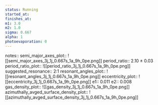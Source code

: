 ```yaml
---
status: Running
started_at:
finishes_at:
m1: 3.0
m2: 1.0
sigma: 0.667
alpha: 1
photoevaporation: 0
---
```


notes::
semi_major_axes_plot:: ![[semi_major_axes_3j_1j_0.667s_1a_9h_0pe.png]]
period_ratio:: 2.10 ± 0.03
period_ratio_plot:: ![[period_ratio_3j_1j_0.667s_1a_9h_0pe.png]]
suggested_resonance:: 2:1
resonant_angles_plot:: ![[resonant_angles_3j_1j_0.667s_1a_9h_0pe.png]]
eccentricity_plot:: ![[eccentricity_3j_1j_0.667s_1a_9h_0pe.png]]
e1:: 0.011
e2:: 0.008
gas_density_plot:: ![[gas_density_3j_1j_0.667s_1a_9h_0pe.png]]
azimuthally_avged_surface_density_plot:: ![[azimuthally_avged_surface_density_3j_1j_0.667s_1a_9h_0pe.png]]
